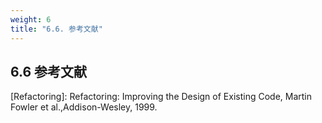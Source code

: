 ```yaml
---
weight: 6
title: "6.6. 参考文献"
---
```


## 6.6 参考文献

[Refactoring]:  Refactoring: Improving the Design of Existing Code, Martin Fowler et al.,Addison-Wesley, 1999.